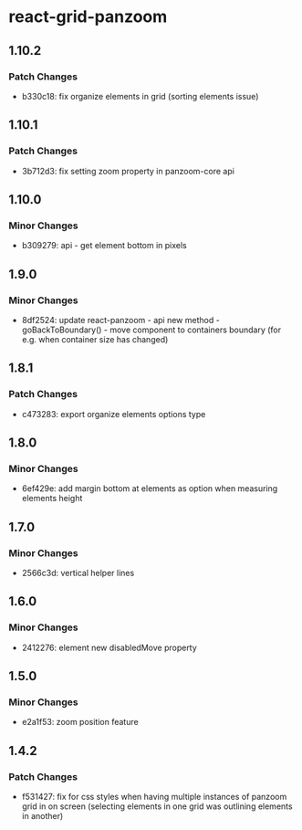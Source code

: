 # react-grid-panzoom

## 1.10.2

### Patch Changes

- b330c18: fix organize elements in grid (sorting elements issue)

## 1.10.1

### Patch Changes

- 3b712d3: fix setting zoom property in panzoom-core api

## 1.10.0

### Minor Changes

- b309279: api - get element bottom in pixels

## 1.9.0

### Minor Changes

- 8df2524: update react-panzoom - api new method - goBackToBoundary() - move component to containers boundary (for e.g. when container size has changed)

## 1.8.1

### Patch Changes

- c473283: export organize elements options type

## 1.8.0

### Minor Changes

- 6ef429e: add margin bottom at elements as option when measuring elements height

## 1.7.0

### Minor Changes

- 2566c3d: vertical helper lines

## 1.6.0

### Minor Changes

- 2412276: element new disabledMove property

## 1.5.0

### Minor Changes

- e2a1f53: zoom position feature

## 1.4.2

### Patch Changes

- f531427: fix for css styles when having multiple instances of panzoom grid in on screen (selecting elements in one grid was outlining elements in another)
